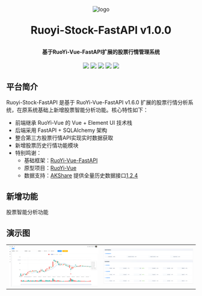 <p align="center">
	<img alt="logo" src="https://oscimg.oschina.net/oscnet/up-d3d0a9303e11d522a06cd263f3079027715.png">
</p>
<h1 align="center" style="margin: 30px 0 30px; font-weight: bold;">Ruoyi-Stock-FastAPI v1.0.0</h1>
<h4 align="center">基于RuoYi-Vue-FastAPI扩展的股票行情管理系统</h4>
<p align="center">
	<a href="https://github.com/yorkqqcom/Ruoyi-Stock-FastAPI/stargazers"><img src="https://img.shields.io/github/stars/yorkqqcom/Ruoyi-Stock-FastAPI?style=social"></a>
	<a href="https://github.com/yorkqqcom/Ruoyi-Stock-FastAPI"><img src="https://img.shields.io/badge/RuoyiStockFastAPI-v1.0.0-brightgreen.svg"></a>
	<a href="https://github.com/yorkqqcom/Ruoyi-Stock-FastAPI/blob/main/LICENSE"><img src="https://img.shields.io/github/license/mashape/apistatus.svg"></a>
    <img src="https://img.shields.io/badge/python-≥3.9-blue">
    <img src="https://img.shields.io/badge/MySQL-≥5.7-blue">
</p>

## 平台简介

Ruoyi-Stock-FastAPI 是基于 RuoYi-Vue-FastAPI v1.6.0 扩展的股票行情分析系统，在原系统基础上新增股票智能分析功能。核心特性如下：

* 前端继承 RuoYi-Vue 的 Vue + Element UI 技术栈
* 后端采用 FastAPI + SQLAlchemy 架构
* 整合第三方股票行情API实现实时数据获取
* 新增股票历史行情功能模块
* 特别鸣谢：
  - 基础框架：[RuoYi-Vue-FastAPI](https://gitee.com/insistence2022/RuoYi-Vue-FastAPI)
  - 原型项目：[RuoYi-Vue](https://gitee.com/y_project/RuoYi-Vue)
  - 数据支持：[AKShare](https://github.com/akfamily/akshare) 提供全量历史数据接口[1,2,4](@ref)


## 新增功能
   股票智能分析功能
   
## 演示图
<table>
    <tr>
        <td><img src="https://github.com/yorkqqcom/Ruoyi-Stock-FastAPI/blob/master/demo-pictures/stock-1.png"/></td>
        <td><img src="https://github.com/yorkqqcom/Ruoyi-Stock-FastAPI/blob/master/demo-pictures/stock-2.png"/></td>
    </tr>

</table>

